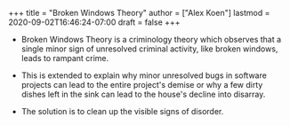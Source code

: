 +++
title = "Broken Windows Theory"
author = ["Alex Koen"]
lastmod = 2020-09-02T16:46:24-07:00
draft = false
+++

-   Broken Windows Theory is a criminology theory which observes that a single minor sign of unresolved criminal activity, like broken windows, leads to rampant crime.

-   This is extended to explain why minor unresolved bugs in software projects can lead to the entire project's demise or why a few dirty dishes left in the sink can lead to the house's decline into disarray.

-   The solution is to clean up the visible signs of disorder.
